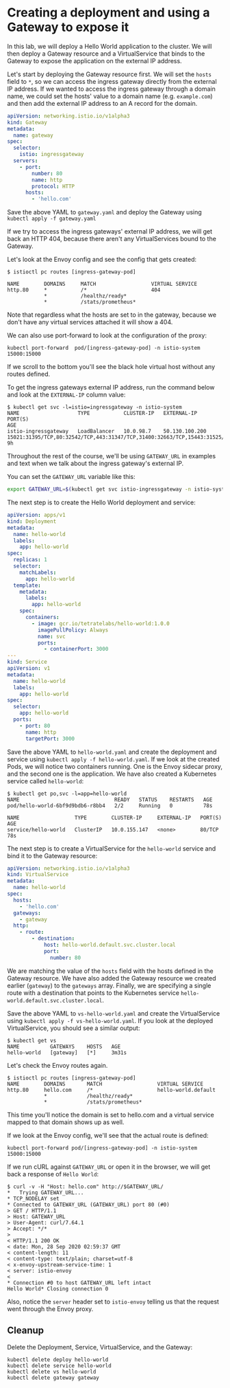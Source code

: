 # Creating a deployment and using a Gateway to expose it

In this lab, we will deploy a Hello World application to the cluster. We will then deploy a Gateway resource and a VirtualService that binds to the Gateway to expose the application on the external IP address.

Let's start by deploying the Gateway resource first. We will set the `hosts` field to `*`, so we can access the ingress gateway directly from the external IP address. If we wanted to access the ingress gateway through a domain name, we could set the hosts' value to a domain name (e.g. `example.com`) and then add the external IP address to an A record for the domain.

```yaml
apiVersion: networking.istio.io/v1alpha3
kind: Gateway
metadata:
  name: gateway
spec:
  selector:
    istio: ingressgateway
  servers:
    - port:
        number: 80
        name: http
        protocol: HTTP
      hosts:
        - 'hello.com'
```

Save the above YAML to `gateway.yaml` and deploy the Gateway using `kubectl apply -f gateway.yaml`

If we try to access the ingress gateways' external IP address, we will get back an HTTP 404, because there aren't any VirtualServices bound to the Gateway.

Let's look at the Envoy config and see the config that gets created:

```shell
$ istioctl pc routes [ingress-gateway-pod]

NAME        DOMAINS     MATCH                  VIRTUAL SERVICE
http.80     *           /*                     404
            *           /healthz/ready*
            *           /stats/prometheus*
```

Note that regardless what the hosts are set to in the gateway, because we don't have any virtual services attached it will show a 404.

We can also use port-forward to look at the configuration of the proxy:

```shell
kubectl port-forward  pod/[ingress-gateway-pod] -n istio-system 15000:15000
```

If we scroll to the bottom you'll see the black hole virtual host without any routes defined.

To get the ingress gateways external IP address, run the command below and look at the `EXTERNAL-IP` column value:

```shell
$ kubectl get svc -l=istio=ingressgateway -n istio-system
NAME                   TYPE           CLUSTER-IP   EXTERNAL-IP      PORT(S)                                                                      AGE
istio-ingressgateway   LoadBalancer   10.0.98.7    50.130.100.200   15021:31395/TCP,80:32542/TCP,443:31347/TCP,31400:32663/TCP,15443:31525/TCP   9h
```

Throughout the rest of the course, we'll be using `GATEWAY_URL` in examples and text when we talk about the ingress gateway's external IP.

You can set the `GATEWAY_URL` variable like this:

```sh
export GATEWAY_URL=$(kubectl get svc istio-ingressgateway -n istio-system -o jsonpath='{.status.loadBalancer.ingress[0].ip}')
```

The next step is to create the Hello World deployment and service:

```yaml
apiVersion: apps/v1
kind: Deployment
metadata:
  name: hello-world
  labels:
    app: hello-world
spec:
  replicas: 1
  selector:
    matchLabels:
      app: hello-world
  template:
    metadata:
      labels:
        app: hello-world
    spec:
      containers:
        - image: gcr.io/tetratelabs/hello-world:1.0.0
          imagePullPolicy: Always
          name: svc
          ports:
            - containerPort: 3000
---
kind: Service
apiVersion: v1
metadata:
  name: hello-world
  labels:
    app: hello-world
spec:
  selector:
    app: hello-world
  ports:
    - port: 80
      name: http
      targetPort: 3000
```

Save the above YAML to `hello-world.yaml` and create the deployment and service using `kubectl apply -f hello-world.yaml`. If we look at the created Pods, we will notice two containers running. One is the Envoy sidecar proxy, and the second one is the application. We have also created a Kubernetes service called `hello-world`:

```shell
$ kubectl get po,svc -l=app=hello-world
NAME                               READY   STATUS    RESTARTS   AGE
pod/hello-world-6bf9d9bdb6-r8bb4   2/2     Running   0          78s

NAME                  TYPE        CLUSTER-IP     EXTERNAL-IP   PORT(S)   AGE
service/hello-world   ClusterIP   10.0.155.147   <none>        80/TCP    78s
```

The next step is to create a VirtualService for the `hello-world` service and bind it to the Gateway resource:

```yaml
apiVersion: networking.istio.io/v1alpha3
kind: VirtualService
metadata:
  name: hello-world
spec:
  hosts:
    - 'hello.com'
  gateways:
    - gateway
  http:
    - route:
        - destination:
            host: hello-world.default.svc.cluster.local
            port:
              number: 80
```

We are matching the value of the `hosts` field with the hosts defined in the Gateway resource. We have also added the Gateway resource we created earlier (`gateway`) to the `gateways` array. Finally, we are specifying a single route with a destination that points to the Kubernetes service `hello-world.default.svc.cluster.local`.

Save the above YAML to `vs-hello-world.yaml` and create the VirtualService using `kubectl apply -f vs-hello-world.yaml`. If you look at the deployed VirtualService, you should see a similar output:

```shell
$ kubectl get vs
NAME          GATEWAYS    HOSTS   AGE
hello-world   [gateway]   [*]     3m31s
```

Let's check the Envoy routes again.

```shell
$ istioctl pc routes [ingress-gateway-pod]
NAME        DOMAINS       MATCH                  VIRTUAL SERVICE
http.80     hello.com     /*                     hello-world.default
            *             /healthz/ready*
            *             /stats/prometheus*
```

This time you'll notice the domain is set to hello.com and a virtual service mapped to that domain shows up as well.

If we look at the Envoy config, we'll see that the actual route is defined:

```shell
kubectl port-forward pod/[ingress-gateway-pod] -n istio-system 15000:15000
```

If we run cURL against `GATEWAY_URL` or open it in the browser, we will get back a response of `Hello World`:

```shell
$ curl -v -H "Host: hello.com" http://$GATEWAY_URL/
*   Trying GATEWAY_URL...
* TCP_NODELAY set
* Connected to GATEWAY_URL (GATEWAY_URL) port 80 (#0)
> GET / HTTP/1.1
> Host: GATEWAY_URL
> User-Agent: curl/7.64.1
> Accept: */*
>
< HTTP/1.1 200 OK
< date: Mon, 28 Sep 2020 02:59:37 GMT
< content-length: 11
< content-type: text/plain; charset=utf-8
< x-envoy-upstream-service-time: 1
< server: istio-envoy
<
* Connection #0 to host GATEWAY_URL left intact
Hello World* Closing connection 0
```

Also, notice the `server` header set to `istio-envoy` telling us that the request went through the Envoy proxy.

## Cleanup

Delete the Deployment, Service, VirtualService, and the Gateway:

```shell
kubectl delete deploy hello-world
kubectl delete service hello-world
kubectl delete vs hello-world
kubectl delete gateway gateway
```
